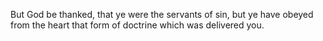 But God be thanked, that ye were the servants of sin, but ye have obeyed from the heart that form of doctrine which was delivered you.
